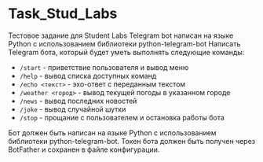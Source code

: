 # Task_Stud_Labs
Тестовое задание для Student Labs
Telegram bot написан на языке Python с использованием библиотеки python-telegram-bot
Написать Telegram бота, который будет уметь выполнять следующие команды:

- `/start` - приветствие пользователя и вывод меню
- `/help` - вывод списка доступных команд
- `/echo <текст>` - эхо-ответ с переданным текстом
- `/weather <город>` - вывод текущей погоды в указанном городе
- `/news` - вывод последних новостей
- `/joke` - вывод случайной шутки
- `/stop` - прощание с пользователем и остановка работы бота

Бот должен быть написан на языке Python с использованием библиотеки python-telegram-bot. Токен бота должен быть получен через BotFather и сохранен в файле конфигурации.
